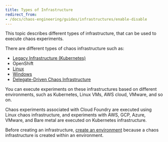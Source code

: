 ```yaml
---
title: Types of Infrastructure
redirect_from:
- /docs/chaos-engineering/guides/infrastructures/enable-disable
---
```

This topic describes different types of infrastructure, that can be used to execute chaos experiments.

There are different types of chaos infrastructure such as:
- [Legacy Infrastructure (Kubernetes)](/docs/chaos-engineering/guides/infrastructures/types/legacy-infra)
- OpenShift
- [Linux](/docs/chaos-engineering/guides/infrastructures/types/legacy-infra/linux)
- [Windows](/docs/chaos-engineering/guides/infrastructures/types/legacy-infra/windows)
- [Delegate-Driven Chaos Infrastructure](/docs/chaos-engineering/guides/infrastructures/types/ddcr/)


You can execute experiments on these infrastructures based on different environments, such as Kubernetes, Linux VMs, AWS cloud, VMware, and so on.

Chaos experiments associated with Cloud Foundry are executed using Linux chaos infrastructure, and experiments with AWS, GCP, Azure, VMware, and Bare metal are executed on Kubernetes infrastructure.

Before creating an infrastructure, [create an environment](/docs/chaos-engineering/guides/experiments/create-experiments#create-environment) because a chaos infrastructure is created within an environment.

